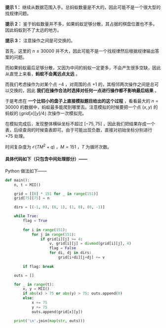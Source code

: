 **提示 1：** 继续从数据范围入手。总蚂蚁数量是不大的，因此可能不是一个很大型的找规律问题。

**提示 2：** 鉴于蚂蚁数量并不多，如果蚂蚁足够分散，其占据的棋盘位置也不多。因此蚂蚁到不了太远的地方。

**提示 3：** 注意操作之间是可交换的。

首先，这里的 $n\leq 30000$ 并不大，因此可能不是一个找规律然后根据规律输出答案的问题。

而如果蚂蚁最后足够分散，又因为中间的蚂蚁一定更多，不会产生很多空缺，因此从直觉上来看，**蚂蚁不会离远点太远** 。

而我们考虑操作为对某个点 $-4$ ，对周围的点 $+1$ 的，其相邻两次操作之间是总可以交换的，因此 **我们在操作合法时选择对任何一点进行操作都不影响最后结果** 。

于是考虑在 **一个比较小的盘子上直接模拟题目给出的这个过程** ，看看最大的 $n=30000$ 的数据中，蚂蚁最多能爬到哪里去。注意模拟的时候要把一个点 $(x,y)$ 的蚂蚁的 $\lfloor grid[x][y] / 4\rfloor$ 次操作一次模拟完。

在模拟完成后，发现整体横纵坐标不超过 $[-75,75]$ ，因此我们把结果存成一个表，后续查询的时候查表即可。由于可能出现负数，直接对初始坐标分别进行 $+75$ 处理。

时间复杂度为 $\mathcal{O}(TM^2+q)$ ，$M=151$ ，$T$ 为循环次数。

#### 具体代码如下（只包含中间处理部分）——

Python 做法如下——

```Python []
def main():
    n, t = MII()

    grid = [[0] * 151 for _ in range(151)]
    grid[75][75] = n

    dirs = [(-1, 0), (0, 1), (1, 0), (0, -1)]

    while True:
        flag = True
        
        for i in range(151):
            for j in range(151):
                if grid[i][j] >= 4:
                    v, grid[i][j] = divmod(grid[i][j], 4)
                    flag = False
                    for di, dj in dirs:
                        grid[i+di][j+dj] += v
        
        if flag: break

    outs = []

    for _ in range(t):
        x, y = MII()
        if abs(x) > 75 or abs(y) > 75: outs.append(0)
        else:
            x += 75
            y += 75
            outs.append(grid[x][y])

    print('\n'.join(map(str, outs)))
```